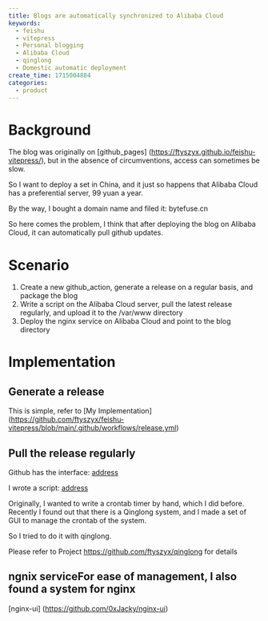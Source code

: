 ```yaml
---
title: Blogs are automatically synchronized to Alibaba Cloud
keywords:
  - feishu
  - vitepress
  - Personal blogging
  - Alibaba Cloud
  - qinglong
  - Domestic automatic deployment
create_time: 1715004884
categories:
  - product
---
```


# Background

The blog was originally on [github_pages] (https://ftyszyx.github.io/feishu-vitepress/), but in the absence of circumventions, access can sometimes be slow.

So I want to deploy a set in China, and it just so happens that Alibaba Cloud has a preferential server, 99 yuan a year.

By the way, I bought a domain name and filed it: bytefuse.cn

So here comes the problem, I think that after deploying the blog on Alibaba Cloud, it can automatically pull github updates.

# Scenario

1. Create a new github_action, generate a release on a regular basis, and package the blog
2. Write a script on the Alibaba Cloud server, pull the latest release regularly, and upload it to the /var/www directory
3. Deploy the nginx service on Alibaba Cloud and point to the blog directory

# Implementation

## Generate a release

This is simple, refer to [My Implementation] (https://github.com/ftyszyx/feishu-vitepress/blob/main/.github/workflows/release.yml)

## Pull the release regularly

Github has the interface: [address](https://docs.github.com/en/rest/releases/releases?apiVersion=2022-11-28#get-the-latest-release)

I wrote a script: [address](https://github.com/ftyszyx/qinglong)

Originally, I wanted to write a crontab timer by hand, which I did before. Recently I found out that there is a Qinglong system, and I made a set of GUI to manage the crontab of the system.

So I tried to do it with qinglong.

Please refer to Project https://github.com/ftyszyx/qinglong for details

## ngnix serviceFor ease of management, I also found a system for nginx

[nginx-ui] (https://github.com/0xJacky/nginx-ui)